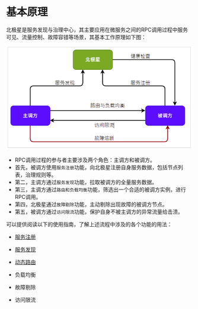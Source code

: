 # 基本原理

北极星是服务发现与治理中心，其主要应用在微服务之间的RPC调用过程中服务可见、流量控制、故障容错等场景，其基本工作原理如下图：

![](rpc_pinciple.png)

- RPC调用过程的参与者主要涉及两个角色：主调方和被调方。
- 首先，被调方使用``服务注册``功能，向北极星注册自身服务数据，包括节点列表，治理规则等。
- 第二，主调方通过``服务发现``功能，拉取被调方的全量服务数据。
- 第三，主调方通过```路由和负载均衡```功能，筛选出一个合适的被调方实例，进行RPC调用。
- 第四，北极星通过```故障剔除```功能，主动剔除出现故障的被调方节点。
- 第五，被调方通过```访问限流```功能，保护自身不被主调方的异常流量给击溃。

可以提供阅读以下的使用指南，了解上述流程中涉及的各个功能的用法：

- [服务注册](https://polarismesh.cn/zh/doc/使用指南/服务注册/概述.html#概述)

- [服务发现](https://polarismesh.cn/zh/doc/使用指南/服务发现/概述.html#概述)

- [动态路由](https://polarismesh.cn/zh/doc/使用指南/动态路由/概述.html#概述)

- 负载均衡

- 故障剔除

- 访问限流